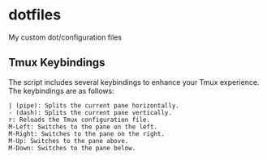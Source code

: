 # dotfiles
My custom dot/configuration files 
 ## Tmux Keybindings

The script includes several keybindings to enhance your Tmux experience. The keybindings are as follows:

    | (pipe): Splits the current pane horizontally.
    - (dash): Splits the current pane vertically.
    r: Reloads the Tmux configuration file.
    M-Left: Switches to the pane on the left.
    M-Right: Switches to the pane on the right.
    M-Up: Switches to the pane above.
    M-Down: Switches to the pane below.
